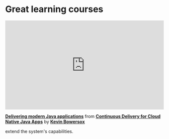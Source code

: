 <h1>Great learning courses</h1>

<div style="position:relative;height:0;padding-bottom:56.25%"><iframe width="640" height="360" src="https://www.linkedin.com/learning/embed/continuous-delivery-for-cloud-native-java-apps/delivering-modern-java-applications?autoplay=false&claim=AQGPGmhl7OhYIAAAAZdSSkW7KuNOqCQjYbqTgiObupspDdcL21kNh-kAEv28zys8tDQKey2hVCHPgSwDfthFA3ZSDJl5fpIFMfUEg17GRzrDDO3_EaGS68lSmdNz7VcdNNnl1gUTJzBzS3tByYYlI55EyvihHbI7kL0kOI2FWGBGinckHZBSCC1UjIn3YnXQQuW7LEipoB6_xh1wC6f0LwAt0MYqNVJBAwN4Nrh8_SvawuYfl500ml03DQsTuiDwGgdv6LkBq6b9NtHDFuX-6gaRm6xu77GXJcv5osvB8GM_ORepIKo-Ytkqkl5nyA76fC5tEzGgfhmuYHrrVj3duOW_qqRCHyWnr7PKdqksEb-q3tzvxP2E561Zqi0hZAQacOnAAbzTuFBQ9D5EDUYWKhZQQu8SQyhM1GiOvmJnWxE2JdXS9gZu1y4oTGJPA0wNhh86GT8ZGe1jJQADc_eoGbESDwViDowZiY2xBDZxBOn1486uF9wH3kHLvA4iqRYNdVBsJaRIM695Y6JolMiC9fm4Sl18aOvslXIoa75IsLgIxupkcqKFEYlkbZYSy4vByZQC7XlOw9UcRuaWYIOupJ2c_vf_SIeKY39Et3AXimZJvOQd0tQgfHULqQkV2jAzdQAhHPxjIGniaoVWNE1mTRJq0nlV0BucVZPoBOJp4u5txNjc_QdB4gBNEAIeDzXGKd0iafUmcNxqnS0bnFKXjTpuvH4DHjCJXIzidkA8c7hl-KDLxmNSwnM9MJNTcLoSeE44gSY5mR4oZqm4pTkVe_jcGuUj13sOSVnvuXjIhvwUAYd0a1sO2rlq7BsMIFE-KYKZsO2v3sPc_zwQBnk3cPdTvzOOQj_f_nSMQK4WaBwBxRytkF6PirM0z3BmD1bVQY46ypuaKD02C8MAGMHODA43GVe6GRp4vnfSEokw0ZufofUbwQivTvh9PpLSBuWaRjBoavuctSQTTFGD9Pt6yMoHwIrSS2VzgpY4Uu2xKYFTA7wYmMRm2qW4zp4yZhBLU5i4uNMTxJfThCfGT049Pw_yklVlh_lMu7uFofVeibJznBV7_DEuXkEXU5_zwAPmUqO6qNfJTjDt5A7Vy9dZRCCWwWufR-c9ZqtyLICpZQycbYA2I_hxQWypI8oFYaKACO7QQfPuOaLcscHa2fO5hyHUOprvNGUo3PaWsFwvnnC53VwLWwtmdPJj2co0eZy-TsQ" mozallowfullscreen="true" webkitallowfullscreen="true" allowfullscreen="true" frameborder="0" style="position:absolute;width:100%;height:100%;left:0"></iframe></div><p><strong><a href="https://www.linkedin.com/learning/continuous-delivery-for-cloud-native-java-apps/delivering-modern-java-applications?trk=embed_lil">Delivering modern Java applications</a></strong> from <strong><a href="https://www.linkedin.com/learning/continuous-delivery-for-cloud-native-java-apps?trk=embed_lil">Continuous Delivery for Cloud Native Java Apps</a></strong> by <strong><a href="https://www.linkedin.com/learning/instructors/kevin-bowersox?trk=embed_lil">Kevin Bowersox</a></strong></p>extend the system's capabilities.
